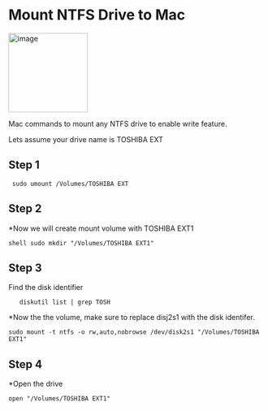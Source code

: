 

# Mount NTFS Drive to Mac


<img width="156" alt="image" src="https://github.com/vaimeo/MAC-Mount-NTFS-Commands/assets/3579069/2ca09401-1370-45ed-a7c1-87c8ad32c1f7">

Mac commands to mount any NTFS drive to enable write feature.

Lets assume your drive name is TOSHIBA EXT

## Step 1
```
 sudo umount /Volumes/TOSHIBA EXT
```

## Step 2
*Now we will create mount volume with TOSHIBA EXT1

```
shell sudo mkdir "/Volumes/TOSHIBA EXT1"
```

## Step 3

Find the disk identifier

```
   diskutil list | grep TOSH
```


*Now the the volume, make sure to replace disj2s1 with the disk identifer. 

```
sudo mount -t ntfs -o rw,auto,nobrowse /dev/disk2s1 "/Volumes/TOSHIBA EXT1"
```

## Step 4
*Open the drive

``` 
open "/Volumes/TOSHIBA EXT1"
```

